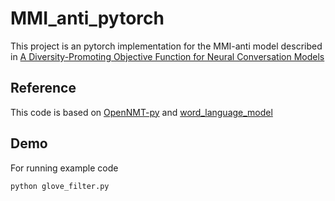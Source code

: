 # MMI_anti_pytorch
This project is an pytorch implementation for the MMI-anti model described in [A Diversity-Promoting Objective Function for Neural Conversation Models](https://arxiv.org/pdf/1510.03055v2.pdf)

## Reference <br />
This code is based on [OpenNMT-py](https://github.com/OpenNMT/OpenNMT-py) and [word_language_model](https://github.com/pytorch/examples/tree/master/word_language_model)

## Demo <br />
For running example code
```
python glove_filter.py
```

